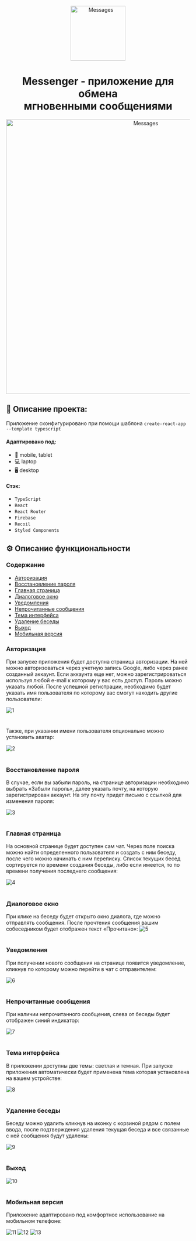 <p align="center">
  <img width="150px" src="https://user-images.githubusercontent.com/122017847/223829694-40263201-d3ae-48ba-badb-fb04e638b112.svg" alt="Messages">
</p>
<h1 align="center">
  Messenger - приложение для обмена<br> мгновенными сообщениями
</h1>
<p align="center">
  <img width="750px" src="https://user-images.githubusercontent.com/122017847/223831139-2b4fc9ce-8197-407a-b6d6-e980642542df.jpg" alt="Messages">
<p>

## 📝 Описание проекта:

Приложение сконфигурировано при помощи шаблона `create-react-app --template typescript`

#### Адаптировано под:
  - 📱  mobile, tablet
  - 💻  laptop
  - 🖥️  desktop

#### Cтэк:

- `TypeScript`
- `React`
- `React Router`
- `Firebase`
- `Recoil`
- `Styled Components`

## ⚙️ Описание функциональности
  
  ### Содержание

  - [Авторизация](#авторизация)
  - [Восстановление пароля](#восстановление-пароля)
  - [Главная страница](#главная-страница)
  - [Диалоговое окно](#диалоговое-окно)
  - [Уведомления](#уведомления)
  - [Непрочитанные сообщения](#непрочитанные-сообщения)
  - [Тема интерфейса](#тема-интерфейса)
  - [Удаление беседы](#удаление-беседы)
  - [Выход](#выход)
  - [Мобильная версия](#мобильная-версия)

### Авторизация

При запуске приложения будет доступна страница авторизации. На ней можно авторизоваться через учетную запись Google, либо через ранее созданный аккаунт. Если аккаунта еще нет, можно зарегистрироваться используя любой e-mail к которому у вас есть доступ. Пароль можно указать любой. После успешной регистрации, необходимо будет указать имя пользователя по которому вас смогут находить другие пользователи:
  
![1](https://user-images.githubusercontent.com/122017847/223850399-dcf15525-7da1-44e1-9bbc-763a638b342c.gif)
  
#
  
Также, при указании имени пользователя опционально можно установить аватар:
  
![2](https://user-images.githubusercontent.com/122017847/223848857-fad5a048-e87a-4b3f-8247-ff40f2e634c2.gif)

#
  
### Восстановление пароля
  
В случае, если вы забыли пароль, на странице авторизации необходимо выбрать «Забыли пароль», далее указать почту, на которую зарегистрирован аккаунт. На эту почту придет письмо с ссылкой для изменения пароля:
  
![3](https://user-images.githubusercontent.com/122017847/223848843-3d458c13-4d96-4ed2-abb8-bbf3c6546f0c.gif)
  
#
  
### Главная страница
  
На основной странице будет доступен сам чат. Через поле поиска можно найти определенного пользователя и создать с ним беседу, после чего можно начинать с ним переписку. Список текущих бесед сортируется по времени создания беседы, либо если имеется, то по времени получения последнего сообщения:
  
![4](https://user-images.githubusercontent.com/122017847/223848875-0f20dd5d-fd3d-41aa-b880-754a2164abfc.gif)
  
#
  
### Диалоговое окно
  
При клике на беседу будет открыто окно диалога, где можно отправлять сообщения. После прочтения сообщения вашим собеседником будет отображен текст «Прочитано»:
![5](https://user-images.githubusercontent.com/122017847/223848887-5106bfb1-193c-46e3-b152-b40e794c6f7a.gif)
  
#
  
### Уведомления
  
При получении нового сообщения на странице появится уведомление, кликнув по которому можно перейти в чат с отправителем:

![6](https://user-images.githubusercontent.com/122017847/223848905-b251ef5f-428e-4d85-b9bd-a73a636ffa42.gif)
  
#
  
### Непрочитанные сообщения
  
При наличии непрочитанного сообщения, слева от беседы будет отображен синий индикатор:

![7](https://user-images.githubusercontent.com/122017847/223848957-439caeaf-9e91-4419-9a0b-258aee6a658c.gif)
  
#
  
### Тема интерфейса
  
В приложении доступны две темы: светлая и темная. При запуске приложения автоматически будет применена тема которая установлена на вашем устройстве:

![8](https://user-images.githubusercontent.com/122017847/223848977-453ca245-9600-4058-b0cd-dccc3ee11050.gif)
  
#
  
### Удаление беседы

Беседу можно удалить кликнув на иконку с корзиной рядом с полем ввода, после подтверждения удаления текущая беседа и все связанные с ней сообщения будут удалены:
  
![9](https://user-images.githubusercontent.com/122017847/223849043-241aadee-f1fc-45f8-a996-f359f6e9a785.gif)
  
#
  
### Выход
  
![10](https://user-images.githubusercontent.com/122017847/223878850-c2b1486b-3cbb-4e7f-a98b-ebdd3d57ec89.gif)
  
#
  
### Мобильная версия
  
Приложение адаптировано под комфортное использование на мобильном телефоне:
  
![11](https://user-images.githubusercontent.com/122017847/223878018-66e959cb-f483-4118-9fbd-1d13973eee4e.gif)
![12](https://user-images.githubusercontent.com/122017847/223872708-17493cf5-ed9f-42fb-90c2-c7428f9024be.gif)
![13](https://user-images.githubusercontent.com/122017847/223878046-d60630b0-f995-4a4f-bb95-9d224ff64fd7.gif)

